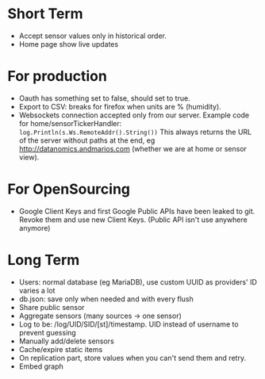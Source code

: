 # Short Term

- Accept sensor values only in historical order.
- Home page show live updates


# For production

- Oauth has something set to false, should set to true.
- Export to CSV: breaks for firefox when units are % (humidity).
- Websockets connection accepted only from our server. Example code for home/sensorTickerHandler:
  `log.Println(s.Ws.RemoteAddr().String())`
  This always returns the URL of the server without paths at the end, eg http://datanomics.andmarios.com (whether we are at home or sensor view).


# For OpenSourcing

- Google Client Keys and first Google Public APIs have been leaked to git. Revoke them and use new Client Keys. (Public API isn't use anywhere anymore)


# Long Term

- Users: normal database (eg MariaDB), use custom UUID as providers' ID varies a lot
- db.json: save only when needed and with every flush
- Share public sensor
- Aggregate sensors (many sources -> one sensor)
- Log to be: /log/UID/SID/[st]/timestamp. UID instead of username to prevent guessing
- Manually add/delete sensors
- Cache/expire static items
- On replication part, store values when you can't send them and retry.
- Embed graph
